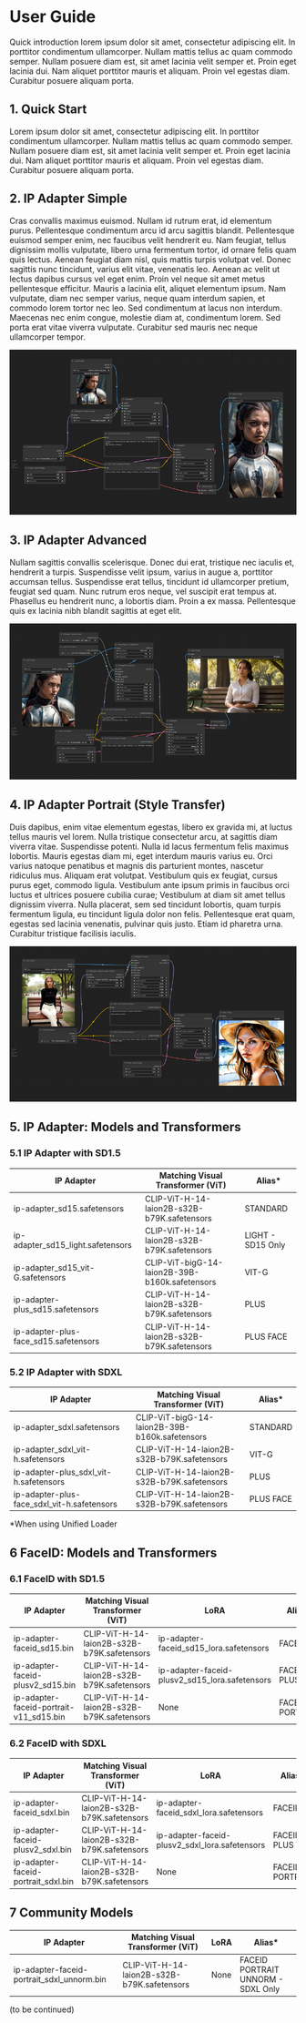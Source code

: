 # User Guide

Quick introduction lorem ipsum dolor sit amet, consectetur adipiscing elit. In porttitor condimentum ullamcorper. Nullam mattis tellus ac quam commodo semper. Nullam posuere diam est, sit amet lacinia velit semper et. Proin eget lacinia dui. Nam aliquet porttitor mauris et aliquam. Proin vel egestas diam. Curabitur posuere aliquam porta.

## 1. Quick Start

Lorem ipsum dolor sit amet, consectetur adipiscing elit. In porttitor condimentum ullamcorper. Nullam mattis tellus ac quam commodo semper. Nullam posuere diam est, sit amet lacinia velit semper et. Proin eget lacinia dui. Nam aliquet porttitor mauris et aliquam. Proin vel egestas diam. Curabitur posuere aliquam porta.

## 2. IP Adapter Simple

Cras convallis maximus euismod. Nullam id rutrum erat, id elementum purus. Pellentesque condimentum arcu id arcu sagittis blandit. Pellentesque euismod semper enim, nec faucibus velit hendrerit eu. Nam feugiat, tellus dignissim mollis vulputate, libero urna fermentum tortor, id ornare felis quam quis lectus. Aenean feugiat diam nisl, quis mattis turpis volutpat vel. Donec sagittis nunc tincidunt, varius elit vitae, venenatis leo. Aenean ac velit ut lectus dapibus cursus vel eget enim. Proin vel neque sit amet metus pellentesque efficitur. Mauris a lacinia elit, aliquet elementum ipsum. Nam vulputate, diam nec semper varius, neque quam interdum sapien, et commodo lorem tortor nec leo. Sed condimentum at lacus non interdum. Maecenas nec enim congue, molestie diam at, condimentum lorem. Sed porta erat vitae viverra vulputate. Curabitur sed mauris nec neque ullamcorper tempor.

![IP Adapter Simple Workflow](images/workflows/matteo/ipadapter_simple_wflow_thumb.png)

## 3. IP Adapter Advanced

Nullam sagittis convallis scelerisque. Donec dui erat, tristique nec iaculis et, hendrerit a turpis. Suspendisse velit ipsum, varius in augue a, porttitor accumsan tellus. Suspendisse erat tellus, tincidunt id ullamcorper pretium, feugiat sed quam. Nunc rutrum eros neque, vel suscipit erat tempus at. Phasellus eu hendrerit nunc, a lobortis diam. Proin a ex massa. Pellentesque quis ex lacinia nibh blandit sagittis at eget elit.

![IP Adapter Advanced](images/workflows/matteo/ipadapter_advanced_thumb.png)

## 4. IP Adapter Portrait (Style Transfer)

Duis dapibus, enim vitae elementum egestas, libero ex gravida mi, at luctus tellus mauris vel lorem. Nulla tristique consectetur arcu, at sagittis diam viverra vitae. Suspendisse potenti. Nulla id lacus fermentum felis maximus lobortis. Mauris egestas diam mi, eget interdum mauris varius eu. Orci varius natoque penatibus et magnis dis parturient montes, nascetur ridiculus mus. Aliquam erat volutpat. Vestibulum quis ex feugiat, cursus purus eget, commodo ligula. Vestibulum ante ipsum primis in faucibus orci luctus et ultrices posuere cubilia curae; Vestibulum at diam sit amet tellus dignissim viverra. Nulla placerat, sem sed tincidunt lobortis, quam turpis fermentum ligula, eu tincidunt ligula dolor non felis. Pellentesque erat quam, egestas sed lacinia venenatis, pulvinar quis justo. Etiam id pharetra urna. Curabitur tristique facilisis iaculis.

![ip_adapter_portrait](ipadapter_portrait_wflow_thumb.png)

## 5. IP Adapter: Models and Transformers

### 5.1 IP Adapter with SD1.5

| IP Adapter                            | Matching Visual Transformer (ViT)              | Alias\*           |
| ------------------------------------- | ---------------------------------------------- | ----------------- |
| ip-adapter_sd15.safetensors           | CLIP-ViT-H-14-laion2B-s32B-b79K.safetensors    | STANDARD          |
| ip-adapter_sd15_light.safetensors     | CLIP-ViT-H-14-laion2B-s32B-b79K.safetensors    | LIGHT - SD15 Only |
| ip-adapter_sd15_vit-G.safetensors     | CLIP-ViT-bigG-14-laion2B-39B-b160k.safetensors | VIT-G             |
| ip-adapter-plus_sd15.safetensors      | CLIP-ViT-H-14-laion2B-s32B-b79K.safetensors    | PLUS              |
| ip-adapter-plus-face_sd15.safetensors | CLIP-ViT-H-14-laion2B-s32B-b79K.safetensors    | PLUS FACE         |

### 5.2 IP Adapter with SDXL

| IP Adapter                                  | Matching Visual Transformer (ViT)              | Alias\*   |
| ------------------------------------------- | ---------------------------------------------- | --------- |
| ip-adapter_sdxl.safetensors                 | CLIP-ViT-bigG-14-laion2B-39B-b160k.safetensors | STANDARD  |
| ip-adapter_sdxl_vit-h.safetensors           | CLIP-ViT-H-14-laion2B-s32B-b79K.safetensors    | VIT-G     |
| ip-adapter-plus_sdxl_vit-h.safetensors      | CLIP-ViT-H-14-laion2B-s32B-b79K.safetensors    | PLUS      |
| ip-adapter-plus-face_sdxl_vit-h.safetensors | CLIP-ViT-H-14-laion2B-s32B-b79K.safetensors    | PLUS FACE |

\*When using Unified Loader

## 6 FaceID: Models and Transformers

### 6.1 FaceID with SD1.5

| IP Adapter                              | Matching Visual Transformer (ViT)           | LoRA                                           | Alias\*         |
| --------------------------------------- | ------------------------------------------- | ---------------------------------------------- | --------------- |
| ip-adapter-faceid_sd15.bin              | CLIP-ViT-H-14-laion2B-s32B-b79K.safetensors | ip-adapter-faceid_sd15_lora.safetensors        | FACEID          |
| ip-adapter-faceid-plusv2_sd15.bin       | CLIP-ViT-H-14-laion2B-s32B-b79K.safetensors | ip-adapter-faceid-plusv2_sd15_lora.safetensors | FACEID PLUS V2  |
| ip-adapter-faceid-portrait-v11_sd15.bin | CLIP-ViT-H-14-laion2B-s32B-b79K.safetensors | None                                           | FACEID PORTRAIT |

### 6.2 FaceID with SDXL

| IP Adapter                          | Matching Visual Transformer (ViT)           | LoRA                                           | Alias\*         |
| ----------------------------------- | ------------------------------------------- | ---------------------------------------------- | --------------- |
| ip-adapter-faceid_sdxl.bin          | CLIP-ViT-H-14-laion2B-s32B-b79K.safetensors | ip-adapter-faceid_sdxl_lora.safetensors        | FACEID          |
| ip-adapter-faceid-plusv2_sdxl.bin   | CLIP-ViT-H-14-laion2B-s32B-b79K.safetensors | ip-adapter-faceid-plusv2_sdxl_lora.safetensors | FACEID PLUS V2  |
| ip-adapter-faceid-portrait_sdxl.bin | CLIP-ViT-H-14-laion2B-s32B-b79K.safetensors | None                                           | FACEID PORTRAIT |

## 7 Community Models

| IP Adapter                                 | Matching Visual Transformer (ViT)           | LoRA | Alias\*                            |
| ------------------------------------------ | ------------------------------------------- | ---- | ---------------------------------- |
| ip-adapter-faceid-portrait_sdxl_unnorm.bin | CLIP-ViT-H-14-laion2B-s32B-b79K.safetensors | None | FACEID PORTRAIT UNNORM - SDXL Only |

(to be continued)
